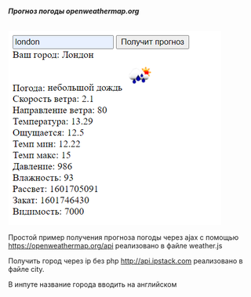 ###### **Прогноз погоды openweathermap.org**
![Иллюстрация к проекту](https://github.com/khyzhniak/get_weather_ajsx__get_ip_only_js/raw/main/Screenshot_1.png)

Простой пример получения прогноза погоды через ajax с помощью https://openweathermap.org/api реализовано в файле weather.js 

Получить город через ip без php http://api.ipstack.com реализовано в файле city.

В инпуте название города вводить на английском
